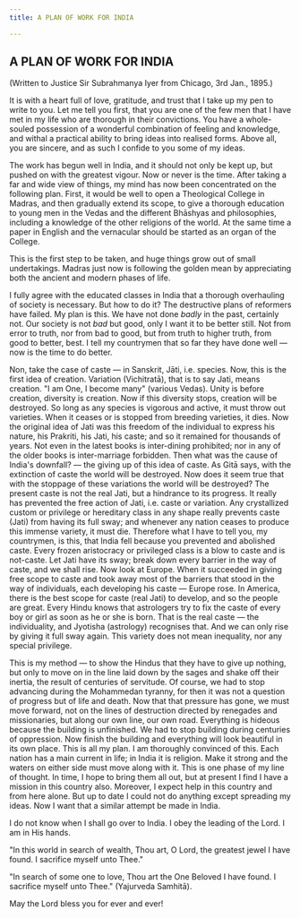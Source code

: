 ```yaml
---
title: A PLAN OF WORK FOR INDIA

---
```





  



## A PLAN OF WORK FOR INDIA

(Written to Justice Sir Subrahmanya Iyer from Chicago, 3rd Jan., 1895.)

It is with a heart full of love, gratitude, and trust that I take up my
pen to write to you. Let me tell you first, that you are one of the few
men that I have met in my life who are thorough in their convictions.
You have a whole-souled possession of a wonderful combination of feeling
and knowledge, and withal a practical ability to bring ideas into
realised forms. Above all, you are sincere, and as such I confide to you
some of my ideas.

The work has begun well in India, and it should not only be kept up, but
pushed on with the greatest vigour. Now or never is the time. After
taking a far and wide view of things, my mind has now been concentrated
on the following plan. First, it would be well to open a Theological
College in Madras, and then gradually extend its scope, to give a
thorough education to young men in the Vedas and the different Bhāshyas
and philosophies, including a knowledge of the other religions of the
world. At the same time a paper in English and the vernacular should be
started as an organ of the College.

This is the first step to be taken, and huge things grow out of small
undertakings. Madras just now is following the golden mean by
appreciating both the ancient and modern phases of life.

I fully agree with the educated classes in India that a thorough
overhauling of society is necessary. But how to do it? The destructive
plans of reformers have failed. My plan is this. We have not done
*badly* in the past, certainly not. Our society is not *bad* but good,
only I want it to be better still. Not from error to truth, nor from bad
to good, but from truth to higher truth, from good to better, best. I
tell my countrymen that so far they have done well — now is the time to
do better.

Non, take the case of caste — in Sanskrit, Jāti, i.e. species. Now, this
is the first idea of creation. Variation (Vichitratā), that is to say
Jati, means creation. "I am One, I become many" (various Vedas). Unity
is before creation, diversity is creation. Now if this diversity stops,
creation will be destroyed. So long as any species is vigorous and
active, it must throw out varieties. When it ceases or is stopped from
breeding varieties, it dies. Now the original idea of Jati was this
freedom of the individual to express his nature, his Prakriti, his Jati,
his caste; and so it remained for thousands of years. Not even in the
latest books is inter-dining prohibited; nor in any of the older books
is inter-marriage forbidden. Then what was the cause of India's
downfall? — the giving up of this idea of caste. As Gitā says, with the
extinction of caste the world will be destroyed. Now does it seem true
that with the stoppage of these variations the world will be destroyed?
The present caste is not the real Jati, but a hindrance to its progress.
It really has prevented the free action of Jati, i.e. caste or
variation. Any crystallized custom or privilege or hereditary class in
any shape really prevents caste (Jati) from having its full sway; and
whenever any nation ceases to produce this immense variety, it must die.
Therefore what I have to tell you, my countrymen, is this, that India
fell because you prevented and abolished caste. Every frozen aristocracy
or privileged class is a blow to caste and is not-caste. Let Jati have
its sway; break down every barrier in the way of caste, and we shall
rise. Now look at Europe. When it succeeded in giving free scope to
caste and took away most of the barriers that stood in the way of
individuals, each developing his caste — Europe rose. In America, there
is the best scope for caste (real Jati) to develop, and so the people
are great. Every Hindu knows that astrologers try to fix the caste of
every boy or girl as soon as he or she is born. That is the real caste —
the individuality, and Jyotisha (astrology) recognises that. And we can
only rise by giving it full sway again. This variety does not mean
inequality, nor any special privilege.

This is my method — to show the Hindus that they have to give up
nothing, but only to move on in the line laid down by the sages and
shake off their inertia, the result of centuries of servitude. Of
course, we had to stop advancing during the Mohammedan tyranny, for then
it was not a question of progress but of life and death. Now that that
pressure has gone, we must move forward, not on the lines of destruction
directed by renegades and missionaries, but along our own line, our own
road. Everything is hideous because the building is unfinished. We had
to stop building during centuries of oppression. Now finish the building
and everything will look beautiful in its own place. This is all my
plan. I am thoroughly convinced of this. Each nation has a main current
in life; in India it is religion. Make it strong and the waters on
either side must move along with it. This is one phase of my line of
thought. In time, I hope to bring them all out, but at present I find I
have a mission in this country also. Moreover, I expect help in this
country and from here alone. But up to date I could not do anything
except spreading my ideas. Now I want that a similar attempt be made in
India.

I do not know when I shall go over to India. I obey the leading of the
Lord. I am in His hands.

"In this world in search of wealth, Thou art, O Lord, the greatest jewel
I have found. I sacrifice myself unto Thee."

"In search of some one to love, Thou art the One Beloved I have found. I
sacrifice myself unto Thee." (Yajurveda Samhitā).

May the Lord bless you for ever and ever!



